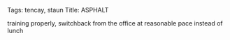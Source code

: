 Tags: tencay, staun
Title: ASPHALT
  
training properly, switchback from the office at reasonable pace instead of lunch